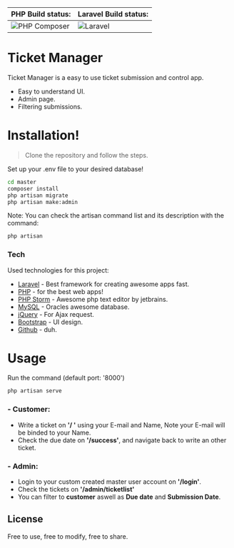 | PHP Build status: | Laravel Build status:  |
|-----------|---------------|
| ![PHP Composer](https://github.com/MilanMolnar/Ticket-manager/workflows/PHP%20Composer/badge.svg) | ![Laravel](https://github.com/MilanMolnar/Ticket-manager/workflows/Laravel/badge.svg) |

# Ticket Manager
Ticket Manager is a easy to use ticket submission and control app.

  - Easy to understand UI.
  - Admin page.
  - Filtering submissions.

# Installation!

> Clone the repository and follow the steps.

Set up your .env file to your desired database!
```sh
cd master
composer install
php artisan migrate
php artisan make:admin
```
Note: You can check the artisan command list and its description with the command:
```sh
php artisan
```

### Tech

Used technologies for this project:

* [Laravel] - Best framework for creating awesome apps fast.
* [PHP] - for the best web apps!
* [PHP Storm] - Awesome php text editor by jetbrains.
* [MySQL] - Oracles awesome database.
* [jQuery] - For Ajax request.
* [Bootstrap] - UI design.
* [Github] - duh.

# Usage
Run the command (default port: '8000')
```sh
php artisan serve
```

### - Customer:
- Write a ticket on **'/ '** using your E-mail and Name, Note your E-mail will be binded to your Name.
- Check the due date on **'/success'**, and navigate back to write an other ticket.
### - Admin:
- Login to your custom created master user account on **'/login'**.
- Check the tickets on **'/admin/ticketlist'**
- You can filter to **customer** aswell as **Due date** and **Submission Date**.


License
----
Free to use, free to modify, free to share.

[//]: # (These are reference links used in the body of this note and get stripped out when the markdown processor does its job. There is no need to format nicely because it shouldn't be seen. Thanks SO - http://stackoverflow.com/questions/4823468/store-comments-in-markdown-syntax)


   [MySQL]: <https://www.mysql.com/>
   [Github]: <https://github.com/>
   [Bootstrap]: <https://getbootstrap.com/>
   [jQuery]: <http://jquery.com>
   [Laravel]: <https://laravel.com/>
   [Php]: <https://www.php.net/>
   [PHP storm]: <https://www.jetbrains.com/phpstorm/>
